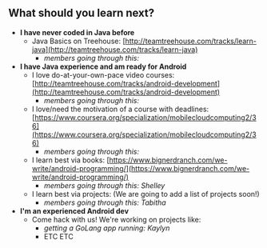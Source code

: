 ## What should you learn next?

* **I have never coded in Java before**
  * Java Basics on Treehouse: [http://teamtreehouse.com/tracks/learn-java](http://teamtreehouse.com/tracks/learn-java)
    * *members going through this:*
* **I have Java experience and am ready for Android**
  * I love do-at-your-own-pace video courses: [http://teamtreehouse.com/tracks/android-development](http://teamtreehouse.com/tracks/android-development)
    * *members going through this:*
  * I love/need the motivation of a course with deadlines: [https://www.coursera.org/specialization/mobilecloudcomputing2/36](https://www.coursera.org/specialization/mobilecloudcomputing2/36)
    * *members going through this:* 
  * I learn best via books: [https://www.bignerdranch.com/we-write/android-programming/](https://www.bignerdranch.com/we-write/android-programming/)
    * *members going through this: Shelley*
  * I learn best via projects: (We are going to add a list of projects soon!)
    * *members going through this: Tabitha*
* **I'm an experienced Android dev**
  * Come hack with us! We're working on projects like:
    * *getting a GoLang app running: Kaylyn*
    * ETC ETC



